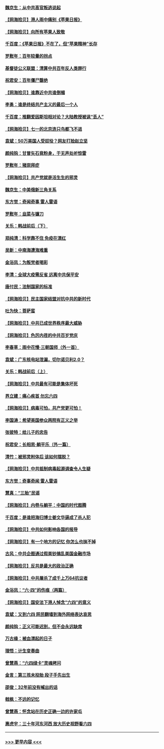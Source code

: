 #### [魏京生：从中共高官叛逃说起](../pages/nsc993/n13048997.md?t=06270952) 
#### [【网海拾贝】港人雨中痛别《苹果日报》](../pages/nsc993/n13048941.md?t=06270952) 
#### [【网海拾贝】向所有苹果人致敬](../pages/nsc993/n13046795.md?t=06270952) 
#### [千百度：《苹果日报》不在了，但“苹果精神”长存](../pages/nsc993/n13046703.md?t=06270952) 
#### [罗慰年：百年较量的拐点](../pages/nsc993/n13046542.md?t=06270952) 
#### [基督徒公义联盟：清算中共百年反人类罪行](../pages/nsc993/n13046499.md?t=06270952) 
#### [祝君安：百年僵尸罄绝](../pages/nsc993/n13045595.md?t=06270952) 
#### [【网海拾贝】谁靠近中共谁倒楣](../pages/nsc993/n13044667.md?t=06270952) 
#### [李勇：谁是终结共产主义的最后一个人](../pages/nsc993/n13044397.md?t=06270952) 
#### [千百度：推翻爱因斯坦相对论？大陆教授被讽“丢人”](../pages/nsc993/n13043908.md?t=06270952) 
#### [【网海拾贝】七一的北京连只鸟都飞不进](../pages/nsc993/n13041377.md?t=06270952) 
#### [袁斌：50万美国人受奴役？网友打脸赵立坚](../pages/nsc993/n13041330.md?t=06270952) 
#### [颜纯钩：甘冒矢石竟粉身，于无声处听惊雷](../pages/nsc993/n13041140.md?t=06270952) 
#### [罗慰年：猪崇拜症](../pages/nsc993/n13041071.md?t=06270952) 
#### [【网海拾贝】共产党就是活生生的邪灵](../pages/nsc993/n13036627.md?t=06270952) 
#### [魏京生：中美俄新三角关系](../pages/nsc993/n13035986.md?t=06270952) 
#### [东方觉：奇闻奇事 雷人雷语](../pages/nsc993/n13035878.md?t=06270952) 
#### [罗慰年：韭菜与镰刀](../pages/nsc993/n13034374.md?t=06270952) 
#### [关乐：韩战前后（下）](../pages/nsc993/n13034113.md?t=06270952) 
#### [郑纯清：科学靠不住 免疫在漂红](../pages/nsc993/n13034093.md?t=06270952) 
#### [吴新：中南海遭海难重](../pages/nsc993/n13034084.md?t=06270952) 
#### [金浴凤：为叛党者喝彩](../pages/nsc993/n13034058.md?t=06270952) 
#### [李清：全球大疫需反省 远离中共保平安](../pages/nsc993/n13033784.md?t=06270952) 
#### [唐付民：法制国家的标准](../pages/nsc993/n13032944.md?t=06270952) 
#### [【网海拾贝】民主国家结盟对抗中共的新时代](../pages/nsc993/n13031717.md?t=06270952) 
#### [吐为快：菩萨蛮](../pages/nsc993/n13030033.md?t=06270952) 
#### [【网海拾贝】中共已成世界秩序最大威胁](../pages/nsc993/n13028138.md?t=06270952) 
#### [【网海拾贝】色厉内荏的中共百岁党庆](../pages/nsc993/n13025582.md?t=06270952) 
#### [李春草：雨中花慢‧三朝国师（外一首）](../pages/nsc993/n13025567.md?t=06270952) 
#### [袁斌：广东核电站泄漏，切尔诺贝利2.0？](../pages/nsc993/n13025475.md?t=06270952) 
#### [关乐：韩战前后（上）](../pages/nsc993/n13025387.md?t=06270952) 
#### [【网海拾贝】中共最有可能是集体坏死](../pages/nsc993/n13023101.md?t=06270952) 
#### [界立建：痛心疾首 勿忘六四](../pages/nsc993/n13022339.md?t=06270952) 
#### [【网海拾贝】病毒可怕，共产党更可怕！](../pages/nsc993/n13020728.md?t=06270952) 
#### [李国涛：希望美国参众两院有正义之举](../pages/nsc993/n13020674.md?t=06270952) 
#### [张彼特：给儿子的忠告](../pages/nsc993/n13018934.md?t=06270952) 
#### [祝君安：长相思‧躺平乐（外一篇）](../pages/nsc993/n13018923.md?t=06270952) 
#### [清竹：被邪灵附体后 该如何摆脱？](../pages/nsc993/n13018877.md?t=06270952) 
#### [【网海拾贝】中共抵制病毒起源调查令人生疑](../pages/nsc993/n13017785.md?t=06270952) 
#### [东方觉：奇事奇闻 雷人雷语](../pages/nsc993/n13017577.md?t=06270952) 
#### [慧真：“三胎”民谣](../pages/nsc993/n13017394.md?t=06270952) 
#### [【网海拾贝】内卷与躺平：中国的时代图腾](../pages/nsc993/n13016128.md?t=06270952) 
#### [千百度：是谁把海归博士姜文华逼成了杀人犯](../pages/nsc993/n13015218.md?t=06270952) 
#### [【网海拾贝】中共如何影响各国的报导](../pages/nsc993/n13012599.md?t=06270952) 
#### [【网海拾贝】有一个地方的记忆 你怎么也抹不掉](../pages/nsc993/n13009802.md?t=06270952) 
#### [古风：中共企图通过假美钞搞乱美国金融市场](../pages/nsc993/n13009626.md?t=06270952) 
#### [【网海拾贝】反共是最大的政治正确](../pages/nsc993/n13007051.md?t=06270952) 
#### [【网海拾贝】中共屠杀了成千上万64抗议者](../pages/nsc993/n13002713.md?t=06270952) 
#### [金浴凤：“六·四”的伤痕（两篇）](../pages/nsc993/n13001719.md?t=06270952) 
#### [【网海拾贝】国安法下港人悼念“六四”的意义](../pages/nsc993/n13001039.md?t=06270952) 
#### [袁斌：又到六四 网民翻墙到海外网络表达哀思](../pages/nsc993/n13000995.md?t=06270952) 
#### [颜纯钩：正义可能迟到，但不会永远缺席](../pages/nsc993/n13000920.md?t=06270952) 
#### [万古缘：被血漂起的日子](../pages/nsc993/n13000914.md?t=06270952) 
#### [理悟：计生变奏曲](../pages/nsc993/n13000414.md?t=06270952) 
#### [曾慧燕：“六四绿卡”灵魂拷问](../pages/nsc993/n13000277.md?t=06270952) 
#### [金言：第三孩未投胎 段子手先出生](../pages/nsc993/n13000215.md?t=06270952) 
#### [邵俊：32年前没有喊出的话](../pages/nsc993/n13000181.md?t=06270952) 
#### [戟枫：不远的记忆](../pages/nsc993/n13000121.md?t=06270952) 
#### [曾慧燕：怀念站在历史正确一边的许家屯](../pages/nsc993/n13000073.md?t=06270952) 
#### [惠虎宇：三十年河东河西 放大历史视野看六四](../pages/nsc993/n13000018.md?t=06270952) 

----
#### [ >>> 更早内容 <<< ](../indexes/nsc993-earlier.md)

